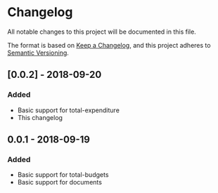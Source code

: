 # Changelog

All notable changes to this project will be documented in this file.

The format is based on [Keep a Changelog](https://keepachangelog.com/en/1.0.0/), and this project adheres to [Semantic Versioning](https://semver.org/spec/v2.0.0.html).

## [0.0.2] - 2018-09-20
### Added
 - Basic support for total-expenditure
 - This changelog

## 0.0.1 - 2018-09-19
### Added
 - Basic support for total-budgets
 - Basic support for documents
